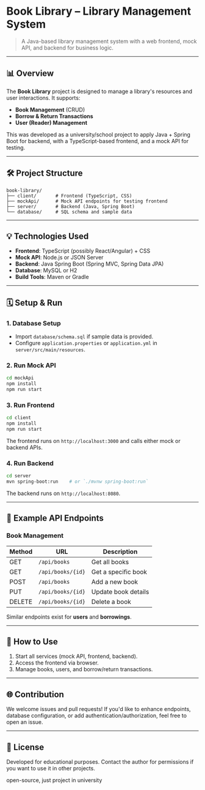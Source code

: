 # Book Library – Library Management System

> A Java-based library management system with a web frontend, mock API, and backend for business logic.

---

## 📊 Overview

The **Book Library** project is designed to manage a library's resources and user interactions. It supports:

* **Book Management** (CRUD)
* **Borrow & Return Transactions**
* **User (Reader) Management**

This was developed as a university/school project to apply Java + Spring Boot for backend, with a TypeScript-based frontend, and a mock API for testing.

---

## 🛠️ Project Structure

```
book-library/
├── client/       # Frontend (TypeScript, CSS)
├── mockApi/      # Mock API endpoints for testing frontend
├── server/       # Backend (Java, Spring Boot)
└── database/     # SQL schema and sample data
```

---

## 💡 Technologies Used

* **Frontend**: TypeScript (possibly React/Angular) + CSS
* **Mock API**: Node.js or JSON Server
* **Backend**: Java Spring Boot (Spring MVC, Spring Data JPA)
* **Database**: MySQL or H2
* **Build Tools**: Maven or Gradle

---

## 🗓 Setup & Run

### 1. Database Setup

* Import `database/schema.sql` if sample data is provided.
* Configure `application.properties` or `application.yml` in `server/src/main/resources`.

### 2. Run Mock API

```bash
cd mockApi
npm install
npm run start
```

### 3. Run Frontend

```bash
cd client
npm install
npm run start
```

The frontend runs on `http://localhost:3000` and calls either mock or backend APIs.

### 4. Run Backend

```bash
cd server
mvn spring-boot:run    # or `./mvnw spring-boot:run`
```

The backend runs on `http://localhost:8080`.

---

## 🚀 Example API Endpoints

### Book Management

| Method | URL               | Description         |
| ------ | ----------------- | ------------------- |
| GET    | `/api/books`      | Get all books       |
| GET    | `/api/books/{id}` | Get a specific book |
| POST   | `/api/books`      | Add a new book      |
| PUT    | `/api/books/{id}` | Update book details |
| DELETE | `/api/books/{id}` | Delete a book       |

Similar endpoints exist for **users** and **borrowings**.

---

## 💪 How to Use

1. Start all services (mock API, frontend, backend).
2. Access the frontend via browser.
3. Manage books, users, and borrow/return transactions.

---

## 🌐 Contribution

We welcome issues and pull requests! If you'd like to enhance endpoints, database configuration, or add authentication/authorization, feel free to open an issue.

---

## 📝 License

Developed for educational purposes. Contact the author for permissions if you want to use it in other projects.

open-source, just project in university
